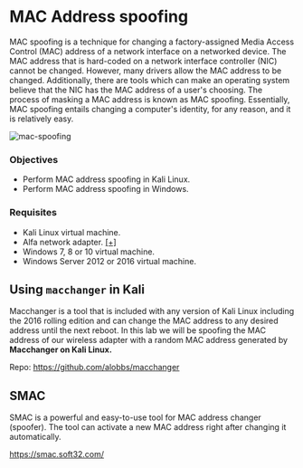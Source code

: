 # MAC Address spoofing
MAC spoofing is a technique for changing a factory-assigned Media Access Control (MAC) address of a network interface on a networked device. The MAC address that is hard-coded on a network interface controller (NIC) cannot be changed. However, many drivers allow the MAC address to be changed. Additionally, there are tools which can make an operating system believe that the NIC has the MAC address of a user's choosing. The process of masking a MAC address is known as MAC spoofing. Essentially, MAC spoofing entails changing a computer's identity, for any reason, and it is relatively easy.

![mac-spoofing](https://d5ngkkf53wl41.cloudfront.net/tutorials/ethical-hacking/mac-address-spoofing.png)

### Objectives
* Perform MAC address spoofing in Kali Linux.
* Perform MAC address spoofing in Windows.

### Requisites
* Kali Linux virtual machine.
* Alfa network adapter. [[+]](https://kennyvn.com/best-wireless-adapters-kali-linux/)
* Windows 7, 8 or 10 virtual machine.
* Windows Server 2012 or 2016 virtual machine.

## Using `macchanger` in Kali
Macchanger is a tool that is included with any version of Kali Linux including the 2016 rolling edition and can change the MAC address to any desired address until the next reboot. In this lab we will be spoofing the MAC address of our wireless adapter with a random MAC address generated by **Macchanger on Kali Linux.**

Repo: https://github.com/alobbs/macchanger

## SMAC
SMAC is a powerful and easy-to-use tool for MAC address changer (spoofer). The tool can activate a new MAC address right after changing it automatically.

https://smac.soft32.com/